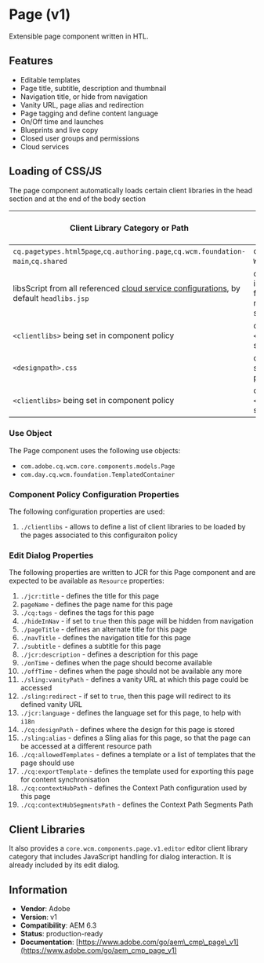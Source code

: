 <!--
Copyright 2017 Adobe Systems Incorporated

Licensed under the Apache License, Version 2.0 (the "License");
you may not use this file except in compliance with the License.
You may obtain a copy of the License at

    http://www.apache.org/licenses/LICENSE-2.0

Unless required by applicable law or agreed to in writing, software
distributed under the License is distributed on an "AS IS" BASIS,
WITHOUT WARRANTIES OR CONDITIONS OF ANY KIND, either express or implied.
See the License for the specific language governing permissions and
limitations under the License.
-->
Page (v1)
====
Extensible page component written in HTL.

## Features
* Editable templates
* Page title, subtitle, description and thumbnail
* Navigation title, or hide from navigation
* Vanity URL, page alias and redirection
* Page tagging and define content language
* On/Off time and launches
* Blueprints and live copy
* Closed user groups and permissions
* Cloud services

## Loading of CSS/JS
The page component automatically loads certain client libraries in the head section and at the end of the body section

Client Library Category or Path | Condition | Type | Head or Body
--- | --- | --- | --- 
`cq.pagetypes.html5page`,`cq.authoring.page`,`cq.wcm.foundation-main`,`cq.shared` | only for `WCMMode`!=`Disabled` | JS and CSS | Head
libsScript from all referenced [cloud service configurations](https://docs.adobe.com/docs/en/aem/6-3/develop/extending/cloud-service-configurations.html), by default `headlibs.jsp` | only in case there is a lib script found for the referenced cloud service config | anything | Head
`<clientlibs>` being set in component policy | only if `<clientlibs>` is set | CSS | Head
`<designpath>.css` | only if design is set for current page | CSS | Head
`<clientlibs>` being set in component policy | only if `<clientlibs>` is set | JS | Body

### Use Object
The Page component uses the following use objects:
* `com.adobe.cq.wcm.core.components.models.Page`
* `com.day.cq.wcm.foundation.TemplatedContainer`

### Component Policy Configuration Properties
The following configuration properties are used:

1. `./clientlibs` - allows to define a list of client libraries to be loaded by the pages associated to this configuraiton policy

### Edit Dialog Properties
The following properties are written to JCR for this Page component and are expected to be available as `Resource` properties:

1. `./jcr:title` - defines the title for this page
2. `pageName` - defines the page name for this page
3. `./cq:tags` - defines the tags for this page
4. `./hideInNav` - if set to `true` then this page will be hidden from navigation
5. `./pageTitle` - defines an alternate title for this page
6. `./navTitle` - defines the navigation title for this page
7. `./subtitle` - defines a subtitle for this page
8. `./jcr:description` - defines a description for this page
9.  `./onTime` - defines when the page should become available
10. `./offTime` - defines when the page should not be available any more
11. `./sling:vanityPath` - defines a vanity URL at which this page could be accessed
12. `./sling:redirect` - if set to `true`, then this page will redirect to its defined vanity URL
13. `./jcr:language` - defines the language set for this page, to help with `i18n`
14. `./cq:designPath` - defines where the design for this page is stored
15. `./sling:alias` - defines a Sling alias for this page, so that the page can be accessed at a different resource path
16. `./cq:allowedTemplates` - defines a template or a list of templates that the page should use
17. `./cq:exportTemplate` - defines the template used for exporting this page for content synchronisation
20. `./cq:contextHubPath` - defines the Context Path configuration used by this page
21. `./cq:contextHubSegmentsPath` - defines the Context Path Segments Path

## Client Libraries
It also provides a `core.wcm.components.page.v1.editor` editor client library category that includes
JavaScript handling for dialog interaction. It is already included by its edit dialog.

## Information
* **Vendor**: Adobe
* **Version**: v1
* **Compatibility**: AEM 6.3
* **Status**: production-ready
* **Documentation**: [https://www.adobe.com/go/aem\_cmp\_page\_v1](https://www.adobe.com/go/aem_cmp_page_v1)

